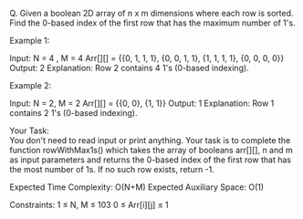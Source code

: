 Q. Given a boolean 2D array of n x m dimensions where each row is sorted. Find the 0-based index of the first row that has the maximum number of 1's.

Example 1:

Input:
N = 4 , M = 4
Arr[][] = {{0, 1, 1, 1},
           {0, 0, 1, 1},
           {1, 1, 1, 1},
           {0, 0, 0, 0}}
Output: 2
Explanation: Row 2 contains 4 1's (0-based
indexing).

Example 2:

Input:
N = 2, M = 2
Arr[][] = {{0, 0}, {1, 1}}
Output: 1
Explanation: Row 1 contains 2 1's (0-based
indexing).

Your Task:  
You don't need to read input or print anything. Your task is to complete the function rowWithMax1s() which takes the array of booleans arr[][], n and m as input parameters and returns the 0-based index of the first row that has the most number of 1s. If no such row exists, return -1.

Expected Time Complexity: O(N+M)
Expected Auxiliary Space: O(1)

Constraints:
1 ≤ N, M ≤ 103
0 ≤ Arr[i][j] ≤ 1
